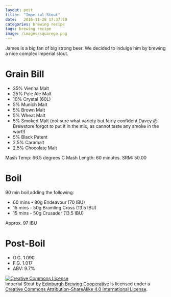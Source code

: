 ```yaml
---
layout: post
title:  "Imperial Stout"
date:   2016-11-28 17:37:20
categories: brewing recipe
tags: brewing recipe
image: /images/squarego.png
---
```


James is a big fan of big strong beer. We decided to indulge him by brewing a nice complex imperial stout.

Grain Bill
==========

- 35% Vienna Malt
- 25% Pale Ale Malt
- 10% Crystal (60L)
- 5% Munich Malt
- 5% Brown Malt
- 5% Wheat Malt
- 5% Smoked Malt (not sure what variety but fairly confident Davey @ Brewstore forgot to put it in the mix, as cannot taste any smoke in the wort!)
- 5% Black Patent
- 2.5% Caramalt
- 2.5% Chocolate Malt

Mash Temp: 66.5 degrees C
Mash Length: 60 minutes.
SRM: 50.00

Boil
====

90 min boil adding the following:

- 60 mins - 80g Endeavour (70 IBU)
- 15 mins - 50g Bramling Cross (13.5 IBU)
- 15 mins - 50g Crusader (13.5 IBU)

Approx. 97 IBU

Post-Boil
=======

- O.G. 1.090
- F.G. 1.017
- ABV: 9.7%

<a rel="license" href="http://creativecommons.org/licenses/by-sa/4.0/"><img alt="Creative Commons License" style="border-width:0" src="https://i.creativecommons.org/l/by-sa/4.0/88x31.png" /></a><br /><span xmlns:dct="http://purl.org/dc/terms/" href="http://purl.org/dc/dcmitype/Text" property="dct:title" rel="dct:type">Imperial Stout</span> by <a xmlns:cc="http://creativecommons.org/ns#" href="https://edinburgh-brewing-cooperative.github.io" property="cc:attributionName" rel="cc:attributionURL">Edinburgh Brewing Cooperative</a> is licensed under a <a rel="license" href="http://creativecommons.org/licenses/by-sa/4.0/">Creative Commons Attribution-ShareAlike 4.0 International License</a>.
